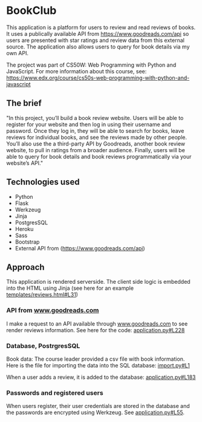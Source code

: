 # BookClub

This application is a platform for users to review and read reviews of books. It uses a publically available API from <https://www.goodreads.com/api> so users are presented with star ratings and review data from this external source. The application also allows users to query for book details via my own API.

The project was part of CS50W: Web Programming with Python and JavaScript. For more information about this course, see: <https://www.edx.org/course/cs50s-web-programming-with-python-and-javascript>

## The brief

"In this project, you’ll build a book review website. Users will be able to register for your website and then log in using their username and password. Once they log in, they will be able to search for books, leave reviews for individual books, and see the reviews made by other people. You’ll also use the a third-party API by Goodreads, another book review website, to pull in ratings from a broader audience. Finally, users will be able to query for book details and book reviews programmatically via your website’s API."

## Technologies used

- Python
- Flask
- Werkzeug
- Jinja
- PostgresSQL
- Heroku
- Sass
- Bootstrap
- External API from (<https://www.goodreads.com/api>)

## Approach

This application is rendered serverside. The client side logic is embedded into the HTML using Jinja (see here for an example [templates/reviews.html#L31](https://github.com/elceebee/cs50x-web-project1/blob/cd9fbd67fb08949097e67668957656bd38a9d59e/templates/reviews.html#L31))

### API from www.goodreads.com

I make a request to an API available through www.goodreads.com to see render reviews information. See here for the code: [application.py#L228](https://github.com/elceebee/cs50x-web-project1/blob/cd9fbd67fb08949097e67668957656bd38a9d59e/application.py#L228)

### Database, PostrgresSQL

Book data: The course leader provided a csv file with book information. Here is the file for importing the data into the SQL database: [import.py#L1](https://github.com/elceebee/cs50x-web-project1/blob/cd9fbd67fb08949097e67668957656bd38a9d59e/import.py#L1)

When a user adds a review, it is added to the database: [application.py#L183](https://github.com/elceebee/cs50x-web-project1/blob/cd9fbd67fb08949097e67668957656bd38a9d59e/application.py#L183)

### Passwords and registered users

When users register, their user credentials are stored in the database and the passwords are encrypted using Werkzeug. See [application.py#L55](https://github.com/elceebee/cs50x-web-project1/blob/cd9fbd67fb08949097e67668957656bd38a9d59e/application.py#L55).
